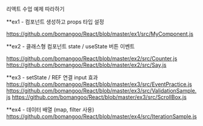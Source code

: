 리액트 수업 예제 따라하기

**ex1 - 컴포넌트 생성하고 props 타입 설정

https://github.com/bomangoo/React/blob/master/ex1/src/MyComponent.js


**ex2 - 클래스형 컴포넌트 state / useState 버튼 이벤트

https://github.com/bomangoo/React/blob/master/ex2/src/Counter.js
https://github.com/bomangoo/React/blob/master/ex2/src/Say.js


**ex3 - setState / REF 연결 input 효과
https://github.com/bomangoo/React/blob/master/ex3/src/EventPractice.js
https://github.com/bomangoo/React/blob/master/ex3/src/ValidationSample.js
https://github.com/bomangoo/React/blob/master/ex3/src/ScrollBox.js


**ex4 - 데이터 배열 (map, filter 사용)
https://github.com/bomangoo/React/blob/master/ex4/src/IterationSample.js
